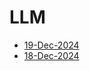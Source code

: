 # LLM

- [19-Dec-2024](https://github.com/Deriq-Qian-Dong/arXivReporter/blob/main/LLM/19-Dec-2024_papers.md)
- [18-Dec-2024](https://github.com/Deriq-Qian-Dong/arXivReporter/blob/main/LLM/18-Dec-2024_papers.md)
